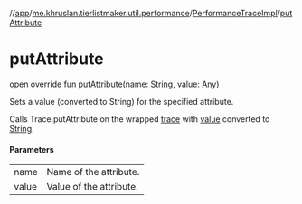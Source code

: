 //[app](../../../index.md)/[me.khruslan.tierlistmaker.util.performance](../index.md)/[PerformanceTraceImpl](index.md)/[putAttribute](put-attribute.md)

# putAttribute

open override fun [putAttribute](put-attribute.md)(name: [String](https://kotlinlang.org/api/latest/jvm/stdlib/kotlin/-string/index.html), value: [Any](https://kotlinlang.org/api/latest/jvm/stdlib/kotlin/-any/index.html))

Sets a value (converted to String) for the specified attribute.

Calls Trace.putAttribute on the wrapped [trace](trace.md) with [value](put-attribute.md) converted to [String](https://kotlinlang.org/api/latest/jvm/stdlib/kotlin/-string/index.html).

#### Parameters

| | |
|---|---|
| name | Name of the attribute. |
| value | Value of the attribute. |
